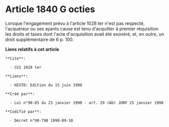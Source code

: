 # Article 1840 G octies

Lorsque l'engagement prévu à l'article 1028 ter n'est pas respecté, l'acquéreur ou ses ayants cause est tenu d'acquitter à
premier réquisition les droits et taxes dont l'acte d'acquisition avait été exonéré, et, en outre, un droit supplémentaire de
6 p. 100.

**Liens relatifs à cet article**

	**Cite**:

	  - CGI 1028 ter

	**Liens**:

	  - HISTO: Edition du 15 juin 1990

	**Créé par**:

	  - Loi n°90-85 du 23 janvier 1990 - art. 29 (Ab) JORF 25 janvier 1990

	**Codifié par**:

	  - Décret n°90-798 1990-09-10
